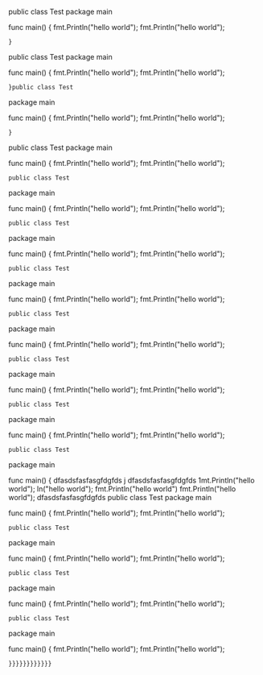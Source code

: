 public class Test 
package main 

func main() {
	fmt.Println("hello world");
	fmt.Println("hello world");
	
	}
public class Test 
package main 

func main() {
	fmt.Println("hello world");
	fmt.Println("hello world");
	
	}public class Test 
package main 

func main() {
	fmt.Println("hello world");
	fmt.Println("hello world");
	
	}
	
public class Test 
package main 

func main() {
	fmt.Println("hello world");
	fmt.Println("hello world");
	
	public class Test 
package main 

func main() {
	fmt.Println("hello world");
	fmt.Println("hello world");
	
	public class Test 
package main 

func main() {
	fmt.Println("hello world");
	fmt.Println("hello world");
	
	public class Test 
package main 

func main() {
	fmt.Println("hello world");
	fmt.Println("hello world");
	
	public class Test 
package main 

func main() {
	fmt.Println("hello world");
	fmt.Println("hello world");
	
	public class Test 
package main 

func main() {
	fmt.Println("hello world");
	fmt.Println("hello world");
	
	public class Test 
package main 

func main() {
	fmt.Println("hello world");
	fmt.Println("hello world");
	
	public class Test 
package main 

func main() {
dfasdsfasfasgfdgfds
	j
dfasdsfasfasgfdgfds
	1mt.Println("hello world");
ln("hello world");
	fmt.Println("hello world")
	fmt.Println("hello world");
dfasdsfasfasgfdgfds
	public class Test 
package main 

func main() {
	fmt.Println("hello world");
	fmt.Println("hello world");
	
	public class Test 
package main 

func main() {
	fmt.Println("hello world");
	fmt.Println("hello world");
	
	public class Test 
package main 

func main() {
	fmt.Println("hello world");
	fmt.Println("hello world");
	
	public class Test 
package main 

func main() {
	fmt.Println("hello world");
	fmt.Println("hello world");
	
	}}}}}}}}}}}}
